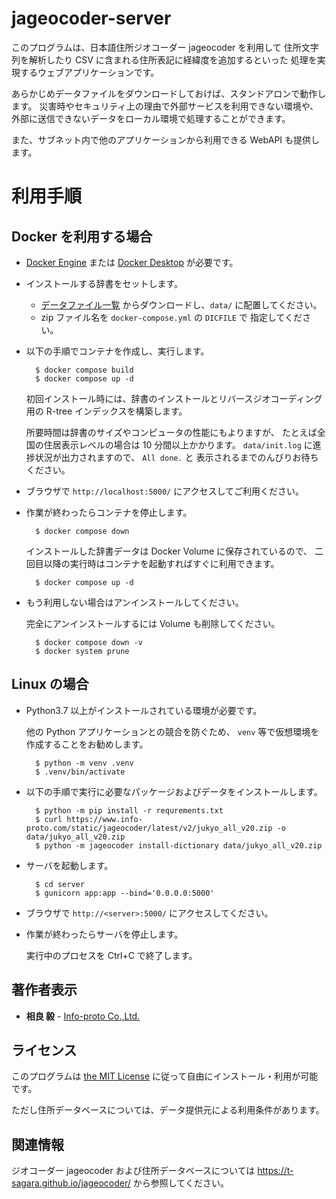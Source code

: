 # jageocoder-server

このプログラムは、日本語住所ジオコーダー jageocoder を利用して
住所文字列を解析したり CSV に含まれる住所表記に経緯度を追加するといった
処理を実現するウェブアプリケーションです。

あらかじめデータファイルをダウンロードしておけば、スタンドアロンで動作します。
災害時やセキュリティ上の理由で外部サービスを利用できない環境や、
外部に送信できないデータをローカル環境で処理することができます。

また、サブネット内で他のアプリケーションから利用できる WebAPI も提供します。

# 利用手順

## Docker を利用する場合

- [Docker Engine](https://docs.docker.com/engine/) または
  [Docker Desktop](https://www.docker.com/products/docker-desktop/) が必要です。

- インストールする辞書をセットします。

    - [データファイル一覧](https://www.info-proto.com/static/jageocoder/latest/v2/)
      からダウンロードし、`data/` に配置してください。
    - zip ファイル名を `docker-compose.yml` の `DICFILE` で
      指定してください。

- 以下の手順でコンテナを作成し、実行します。

        $ docker compose build
        $ docker compose up -d

    初回インストール時には、辞書のインストールとリバースジオコーディング用の
    R-tree インデックスを構築します。

    所要時間は辞書のサイズやコンピュータの性能にもよりますが、
    たとえば全国の住居表示レベルの場合は 10 分間以上かかります。
    `data/init.log` に進捗状況が出力されますので、 `All done.` と
    表示されるまでのんびりお待ちください。

- ブラウザで `http://localhost:5000/` にアクセスしてご利用ください。

- 作業が終わったらコンテナを停止します。

        $ docker compose down

    インストールした辞書データは Docker Volume に保存されているので、
    二回目以降の実行時はコンテナを起動すればすぐに利用できます。

        $ docker compose up -d

- もう利用しない場合はアンインストールしてください。

    完全にアンインストールするには Volume も削除してください。

        $ docker compose down -v
        $ docker system prune

## Linux の場合

- Python3.7 以上がインストールされている環境が必要です。

    他の Python アプリケーションとの競合を防ぐため、
    `venv` 等で仮想環境を作成することをお勧めします。

        $ python -m venv .venv
        $ .venv/bin/activate

- 以下の手順で実行に必要なパッケージおよびデータをインストールします。

        $ python -m pip install -r requrements.txt
        $ curl https://www.info-proto.com/static/jageocoder/latest/v2/jukyo_all_v20.zip -o data/jukyo_all_v20.zip
        $ python -m jageocoder install-dictionary data/jukyo_all_v20.zip

- サーバを起動します。

        $ cd server
        $ gunicorn app:app --bind='0.0.0.0:5000'

- ブラウザで `http://<server>:5000/` にアクセスしてください。

- 作業が終わったらサーバを停止します。

    実行中のプロセスを Ctrl+C で終了します。

## 著作者表示

* **相良 毅** - [Info-proto Co.,Ltd.](https://www.info-proto.com/)

## ライセンス

このプログラムは [the MIT License](https://opensource.org/licenses/mit-license.php)
に従って自由にインストール・利用が可能です。

ただし住所データベースについては、データ提供元による利用条件があります。

## 関連情報

ジオコーダー jageocoder および住所データベースについては
https://t-sagara.github.io/jageocoder/
から参照してください。

